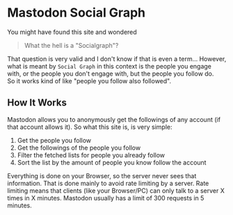 # Mastodon Social Graph
You might have found this site and wondered
> What the hell is a "Socialgraph"?

That question is very valid and I don't know if that is even a term...
However, what is meant by `Social Graph` in this context is the people you engage with, or the people you don't
engage with, but the people you follow do.  
So it works kind of like "people you follow also followed".

## How It Works
Mastodon allows you to anonymously get the followings of any account (if that account allows it).
So what this site is, is very simple:

1. Get the people you follow
2. Get the followings of the people you follow
3. Filter the fetched lists for people you already follow
4. Sort the list by the amount of people you know follow the account

Everything is done on your Browser, so the server never sees that information. That is done mainly to avoid
rate limiting by a server. Rate limiting means that clients (like your Browser/PC) can only talk to a server X times in X minutes.
Mastodon usually has a limit of 300 requests in 5 minutes.